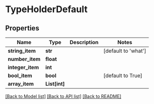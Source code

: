 # TypeHolderDefault

## Properties
Name | Type | Description | Notes
------------ | ------------- | ------------- | -------------
**string_item** | **str** |  | [default to 'what']
**number_item** | **float** |  | 
**integer_item** | **int** |  | 
**bool_item** | **bool** |  | [default to True]
**array_item** | **List[int]** |  | 

[[Back to Model list]](../README.md#documentation-for-models) [[Back to API list]](../README.md#documentation-for-api-endpoints) [[Back to README]](../README.md)


